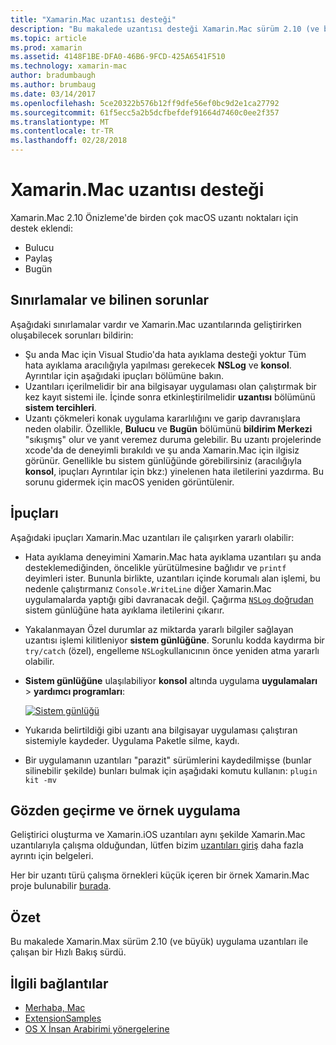 ```yaml
---
title: "Xamarin.Mac uzantısı desteği"
description: "Bu makalede uzantısı desteği Xamarin.Mac sürüm 2.10 (ve büyük) içinde yer almaktadır."
ms.topic: article
ms.prod: xamarin
ms.assetid: 4148F1BE-DFA0-46B6-9FCD-425A6541F510
ms.technology: xamarin-mac
author: bradumbaugh
ms.author: brumbaug
ms.date: 03/14/2017
ms.openlocfilehash: 5ce20322b576b12ff9dfe56ef0bc9d2e1ca27792
ms.sourcegitcommit: 61f5ecc5a2b5dcfbefdef91664d7460c0ee2f357
ms.translationtype: MT
ms.contentlocale: tr-TR
ms.lasthandoff: 02/28/2018
---
```

# <a name="xamarinmac-extension-support"></a>Xamarin.Mac uzantısı desteği

Xamarin.Mac 2.10 Önizleme'de birden çok macOS uzantı noktaları için destek eklendi:

- Bulucu
- Paylaş
- Bugün

<a name="Limitations-and-Known-Issues" />

## <a name="limitations-and-known-issues"></a>Sınırlamalar ve bilinen sorunlar

Aşağıdaki sınırlamalar vardır ve Xamarin.Mac uzantılarında geliştirirken oluşabilecek sorunları bildirin:

* Şu anda Mac için Visual Studio'da hata ayıklama desteği yoktur Tüm hata ayıklama aracılığıyla yapılması gerekecek **NSLog** ve **konsol**. Ayrıntılar için aşağıdaki ipuçları bölümüne bakın.
* Uzantıları içerilmelidir bir ana bilgisayar uygulaması olan çalıştırmak bir kez kayıt sistemi ile. İçinde sonra etkinleştirilmelidir **uzantısı** bölümünü **sistem tercihleri**. 
* Uzantı çökmeleri konak uygulama kararlılığını ve garip davranışlara neden olabilir. Özellikle, **Bulucu** ve **Bugün** bölümünü **bildirim Merkezi** "sıkışmış" olur ve yanıt veremez duruma gelebilir. Bu uzantı projelerinde xcode'da de deneyimli bırakıldı ve şu anda Xamarin.Mac için ilgisiz görünür. Genellikle bu sistem günlüğünde görebilirsiniz (aracılığıyla **konsol**, ipuçları Ayrıntılar için bkz:) yinelenen hata iletilerini yazdırma. Bu sorunu gidermek için macOS yeniden görüntülenir.

<a name="Tips" />

## <a name="tips"></a>İpuçları

Aşağıdaki ipuçları Xamarin.Mac uzantıları ile çalışırken yararlı olabilir:

- Hata ayıklama deneyimini Xamarin.Mac hata ayıklama uzantıları şu anda desteklemediğinden, öncelikle yürütülmesine bağlıdır ve `printf` deyimleri ister. Bununla birlikte, uzantıları içinde korumalı alan işlemi, bu nedenle çalıştırmanız `Console.WriteLine` diğer Xamarin.Mac uygulamalarda yaptığı gibi davranacak değil. Çağırma [ `NSLog` doğrudan](https://gist.github.com/chamons/e2e409013a449cfbe1f2fbe5547f6554) sistem günlüğüne hata ayıklama iletilerini çıkarır.
- Yakalanmayan Özel durumlar az miktarda yararlı bilgiler sağlayan uzantısı işlemi kilitleniyor **sistem günlüğüne**. Sorunlu kodda kaydırma bir `try/catch` (özel), engelleme `NSLog`kullanıcının önce yeniden atma yararlı olabilir.
- **Sistem günlüğüne** ulaşılabiliyor **konsol** altında uygulama **uygulamaları** > **yardımcı programları**:

    [ ![](extensions-images/extension02.png "Sistem günlüğü")](extensions-images/extension02.png)
- Yukarıda belirtildiği gibi uzantı ana bilgisayar uygulaması çalıştıran sistemiyle kaydeder. Uygulama Paketle silme, kaydı. 
- Bir uygulamanın uzantıları "parazit" sürümlerini kaydedilmişse (bunlar silinebilir şekilde) bunları bulmak için aşağıdaki komutu kullanın: `plugin kit -mv`


<a name="Walkthrough-and-Sample-App" />

## <a name="walkthrough-and-sample-app"></a>Gözden geçirme ve örnek uygulama

Geliştirici oluşturma ve Xamarin.iOS uzantıları aynı şekilde Xamarin.Mac uzantılarıyla çalışma olduğundan, lütfen bizim [uzantıları giriş](~/ios/platform/extensions.md) daha fazla ayrıntı için belgeleri.

Her bir uzantı türü çalışma örnekleri küçük içeren bir örnek Xamarin.Mac proje bulunabilir [burada](https://developer.xamarin.com/samples/mac/ExtensionSamples/).

<a name="Summary" />

## <a name="summary"></a>Özet

Bu makalede Xamarin.Max sürüm 2.10 (ve büyük) uygulama uzantıları ile çalışan bir Hızlı Bakış sürdü.

## <a name="related-links"></a>İlgili bağlantılar

- [Merhaba, Mac](~/mac/get-started/hello-mac.md)
- [ExtensionSamples](https://developer.xamarin.com/samples/mac/ExtensionSamples/)
- [OS X İnsan Arabirimi yönergelerine](https://developer.apple.com/library/mac/documentation/UserExperience/Conceptual/OSXHIGuidelines/)
